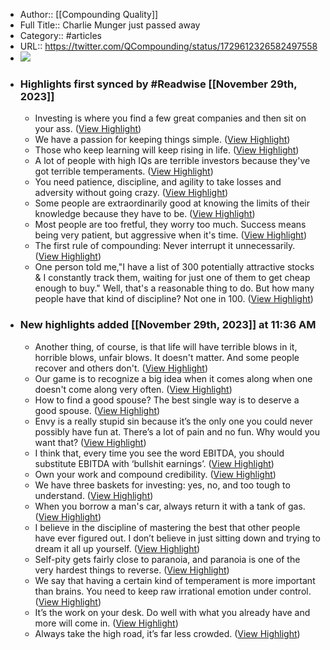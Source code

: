 - Author:: [[Compounding Quality]]
- Full Title:: Charlie Munger just passed away
- Category:: #articles
- URL:: https://twitter.com/QCompounding/status/1729612326582497558
- ![](https://pbs.twimg.com/profile_images/1535311789717606403/6eJZ-i2w_normal.jpg)
- ### Highlights first synced by #Readwise [[November 29th, 2023]]
    - Investing is where you find a few great companies and then sit on your ass. ([View Highlight](https://read.readwise.io/read/01hgce701y5ps9naphz56c3ad6))
    - We have a passion for keeping things simple. ([View Highlight](https://read.readwise.io/read/01hgce75gaxx2awvag9mtqs750))
    - Those who keep learning will keep rising in life. ([View Highlight](https://read.readwise.io/read/01hgce7xd4ysyk2gb786vq7cv4))
    - A lot of people with high IQs are terrible investors because they've got terrible temperaments. ([View Highlight](https://read.readwise.io/read/01hgcedw64mmfjngvz61ms9mv3))
    - You need patience, discipline, and agility to take losses and adversity without going crazy. ([View Highlight](https://read.readwise.io/read/01hgceets04n1eycgshta10ykg))
    - Some people are extraordinarily good at knowing the limits of their knowledge because they have to be. ([View Highlight](https://read.readwise.io/read/01hgceg4ax4w2fcrqhvnc6hznk))
    - Most people are too fretful, they worry too much. Success means being very patient, but aggressive when it's time. ([View Highlight](https://read.readwise.io/read/01hgcegj36g9swztznxpvwfhpq))
    - The first rule of compounding: Never interrupt it unnecessarily. ([View Highlight](https://read.readwise.io/read/01hgcegpnrw9d5yjkq7hd549rc))
    - One person told me,"I have a list of 300 potentially attractive stocks & I constantly track them, waiting for just one of them to get cheap enough to buy." Well, that's a reasonable thing to do. But how many people have that kind of discipline? Not one in 100. ([View Highlight](https://read.readwise.io/read/01hgceh3zsa5ww3q01ryfnfc27))
- ### New highlights added [[November 29th, 2023]] at 11:36 AM
    - Another thing, of course, is that life will have terrible blows in it, horrible blows, unfair blows. It doesn't matter. And some people recover and others don't. ([View Highlight](https://read.readwise.io/read/01hgchpfhs6a0da231k4r5r78d))
    - Our game is to recognize a big idea when it comes along when one doesn't come along very often. ([View Highlight](https://read.readwise.io/read/01hgchpwmymm4pcvs2tjgqycpn))
    - How to find a good spouse? The best single way is to deserve a good spouse. ([View Highlight](https://read.readwise.io/read/01hgchq855jygx65zc465nknjx))
    - Envy is a really stupid sin because it’s the only one you could never possibly have fun at. There’s a lot of pain and no fun. Why would you want that? ([View Highlight](https://read.readwise.io/read/01hgchqvkzr41bsxtr1qdf5tv1))
    - I think that, every time you see the word EBITDA, you should substitute EBITDA with ‘bullshit earnings’. ([View Highlight](https://read.readwise.io/read/01hgchqkmw79z6tyk4ffsc6xhb))
    - Own your work and compound credibility. ([View Highlight](https://read.readwise.io/read/01hgchr0jw76a9qrc2t2r22pr3))
    - We have three baskets for investing: yes, no, and too tough to understand. ([View Highlight](https://read.readwise.io/read/01hgchree3etdtxr7tg8acgh26))
    - When you borrow a man's car, always return it with a tank of gas. ([View Highlight](https://read.readwise.io/read/01hgchrsqxekw94r7zrd9468ms))
    - I believe in the discipline of mastering the best that other people have ever figured out. I don’t believe in just sitting down and trying to dream it all up yourself. ([View Highlight](https://read.readwise.io/read/01hgchsc762zms9tmstktvde4s))
    - Self-pity gets fairly close to paranoia, and paranoia is one of the very hardest things to reverse. ([View Highlight](https://read.readwise.io/read/01hgcht0aa797gwjchve6xspjp))
    - We say that having a certain kind of temperament is more important than brains. You need to keep raw irrational emotion under control. ([View Highlight](https://read.readwise.io/read/01hgchtf33mwxjcg32r6rg0gxe))
    - It’s the work on your desk. Do well with what you already have and more will come in. ([View Highlight](https://read.readwise.io/read/01hgchtn89qg1fs7391pbsg7ey))
    - Always take the high road, it’s far less crowded. ([View Highlight](https://read.readwise.io/read/01hgchtyt3hkx0qkgdabq8rsf6))
